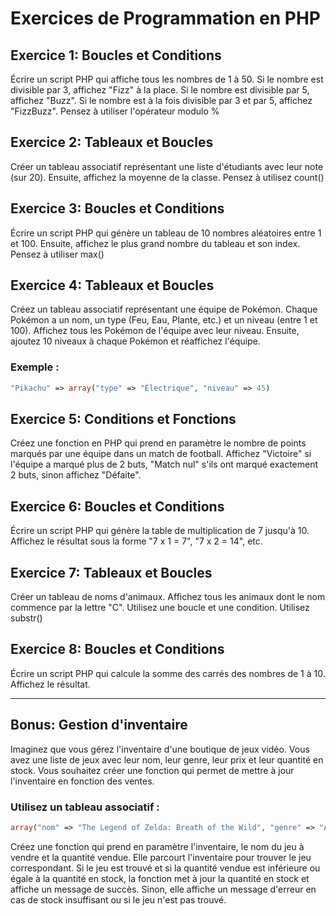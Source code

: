 # Exercices de Programmation en PHP

## Exercice 1: Boucles et Conditions
Écrire un script PHP qui affiche tous les nombres de 1 à 50. Si le nombre est divisible par 3, affichez "Fizz" à la place. Si le nombre est divisible par 5, affichez "Buzz". Si le nombre est à la fois divisible par 3 et par 5, affichez "FizzBuzz". Pensez à utiliser l'opérateur modulo %

## Exercice 2: Tableaux et Boucles
Créer un tableau associatif représentant une liste d'étudiants avec leur note (sur 20). Ensuite, affichez la moyenne de la classe. Pensez à utilisez count()

## Exercice 3: Boucles et Conditions
Écrire un script PHP qui génère un tableau de 10 nombres aléatoires entre 1 et 100. Ensuite, affichez le plus grand nombre du tableau et son index. Pensez à utiliser max()

## Exercice 4: Tableaux et Boucles
Créez un tableau associatif représentant une équipe de Pokémon. Chaque Pokémon a un nom, un type (Feu, Eau, Plante, etc.) et un niveau (entre 1 et 100). Affichez tous les Pokémon de l'équipe avec leur niveau. Ensuite, ajoutez 10 niveaux à chaque Pokémon et réaffichez l'équipe.

### Exemple :
```php
"Pikachu" => array("type" => "Électrique", "niveau" => 45)
```

## Exercice 5: Conditions et Fonctions
Créez une fonction en PHP qui prend en paramètre le nombre de points marqués par une équipe dans un match de football. Affichez "Victoire" si l'équipe a marqué plus de 2 buts, "Match nul" s'ils ont marqué exactement 2 buts, sinon affichez "Défaite".

## Exercice 6: Boucles et Conditions
Écrire un script PHP qui génère la table de multiplication de 7 jusqu'à 10. Affichez le résultat sous la forme "7 x 1 = 7", "7 x 2 = 14", etc.

## Exercice 7: Tableaux et Boucles
Créer un tableau de noms d'animaux. Affichez tous les animaux dont le nom commence par la lettre "C". Utilisez une boucle et une condition. Utilisez substr()

## Exercice 8: Boucles et Conditions
Écrire un script PHP qui calcule la somme des carrés des nombres de 1 à 10. Affichez le résultat.

---

## Bonus: Gestion d'inventaire
Imaginez que vous gérez l'inventaire d'une boutique de jeux vidéo. Vous avez une liste de jeux avec leur nom, leur genre, leur prix et leur quantité en stock. Vous souhaitez créer une fonction qui permet de mettre à jour l'inventaire en fonction des ventes.

### Utilisez un tableau associatif :
```php
array("nom" => "The Legend of Zelda: Breath of the Wild", "genre" => "Action-Adventure", "prix" => 59.99, "quantite" => 20)
```
Créez une fonction qui prend en paramètre l'inventaire, le nom du jeu à vendre et la quantité vendue. Elle parcourt l'inventaire pour trouver le jeu correspondant. Si le jeu est trouvé et si la quantité vendue est inférieure ou égale à la quantité en stock, la fonction met à jour la quantité en stock et affiche un message de succès. Sinon, elle affiche un message d'erreur en cas de stock insuffisant ou si le jeu n'est pas trouvé.



